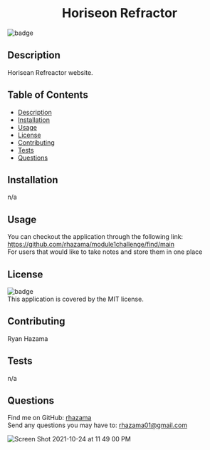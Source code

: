 <h1 align="center">Horiseon Refractor</h1>

![badge](https://img.shields.io/badge/license-MIT-brightgreen)<br />
## Description
Horisean Refreactor website.

## Table of Contents
- [Description](#description)
- [Installation](#installation)
- [Usage](#usage)
- [License](#license)
- [Contributing](#contributing)
- [Tests](#tests)
- [Questions](#questions)
## Installation
n/a
## Usage
You can checkout the application through the following link: https://github.com/rhazama/module1challenge/find/main
<br />For users that would like to take notes and store them in one place
## License
![badge](https://img.shields.io/badge/license-MIT-brightgreen)
<br />
This application is covered by the MIT license.
## Contributing
Ryan Hazama
## Tests
n/a
## Questions
Find me on GitHub: [rhazama](https://github.com/rhazama)<br />
Send any questions you may have to: rhazama01@gmail.com<br />
    

![Screen Shot 2021-10-24 at 11 49 00 PM](https://user-images.githubusercontent.com/88352747/138647654-b35cd52c-f1cd-421c-8836-a34d0b799157.png)
